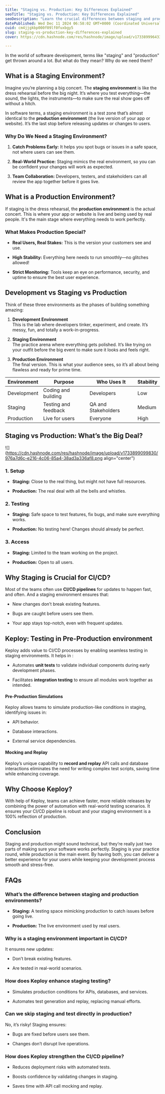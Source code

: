 ```yaml
---
title: "Staging vs. Production: Key Differences Explained"
seoTitle: "Staging vs. Production: Key Differences Explained"
seoDescription: "Learn the crucial differences between staging and production environments in software development and why both are vital for successful releases"
datePublished: Wed Dec 11 2024 06:58:02 GMT+0000 (Coordinated Universal Time)
cuid: cm4jjgkbp000f09lf0fuxbgy5
slug: staging-vs-production-key-differences-explained
cover: https://cdn.hashnode.com/res/hashnode/image/upload/v1733899964333/8176992b-fc6c-491a-ae22-d35b69add0d6.webp

---
```


In the world of software development, terms like "staging" and "production" get thrown around a lot. But what do they mean? Why do we need them?

## What is a Staging Environment?

Imagine you’re planning a big concert. The **staging environment** is like the dress rehearsal before the big night. It’s where you test everything—the sound, the lights, the instruments—to make sure the real show goes off without a hitch.

In software terms, a staging environment is a test zone that’s almost identical to the **production environment** (the live version of your app or website). It’s the last stop before releasing updates or changes to users.

### Why Do We Need a Staging Environment?

1. **Catch Problems Early:** It helps you spot bugs or issues in a safe space, not where users can see them.
    
2. **Real-World Practice:** Staging mimics the real environment, so you can be confident your changes will work as expected.
    
3. **Team Collaboration:** Developers, testers, and stakeholders can all review the app together before it goes live.
    

## What is a Production Environment?

If staging is the dress rehearsal, the **production environment** is the actual concert. This is where your app or website is live and being used by real people. It's the main stage where everything needs to work perfectly.

### What Makes Production Special?

* **Real Users, Real Stakes:** This is the version your customers see and use.
    
* **High Stability:** Everything here needs to run smoothly—no glitches allowed!
    
* **Strict Monitoring:** Tools keep an eye on performance, security, and uptime to ensure the best user experience.
    

## Development vs Staging vs Production

Think of these three environments as the phases of building something amazing:

1. **Development Environment**  
    This is the lab where developers tinker, experiment, and create. It’s messy, fun, and totally a work-in-progress.
    
2. **Staging Environment**  
    The practice arena where everything gets polished. It’s like trying on your outfit before the big event to make sure it looks and feels right.
    
3. **Production Environment**  
    The final version. This is what your audience sees, so it’s all about being flawless and ready for prime time.
    

| **Environment** | **Purpose** | **Who Uses It** | **Stability** |
| --- | --- | --- | --- |
| Development | Coding and building | Developers | Low |
| Staging | Testing and feedback | QA and Stakeholders | Medium |
| Production | Live for users | Everyone | High |

## Staging vs Production: What’s the Big Deal?

![](https://cdn.hashnode.com/res/hashnode/image/upload/v1733899099830/976a7d6c-e216-4c06-85a4-38ad3a336af8.png align="center")

### 1\. **Setup**

* **Staging:** Close to the real thing, but might not have full resources.
    
* **Production:** The real deal with all the bells and whistles.
    

### 2\. **Testing**

* **Staging:** Safe space to test features, fix bugs, and make sure everything works.
    
* **Production:** No testing here! Changes should already be perfect.
    

### 3\. **Access**

* **Staging:** Limited to the team working on the project.
    
* **Production:** Open to all users.
    

## Why Staging is Crucial for CI/CD?

Most of the teams often use **CI/CD pipelines** for updates to happen fast, and often. And a staging environment ensures that:

* New changes don’t break existing features.
    
* Bugs are caught before users see them.
    
* Your app stays top-notch, even with frequent updates.
    

## Keploy: Testing in Pre-Production environment

Keploy adds value to CI/CD processes by enabling seamless testing in staging environments. It helps in :

* Automates **unit tests** to validate individual components during early development phases.
    
* Facilitates **integration testing** to ensure all modules work together as intended.
    

#### **Pre-Production Simulations**

Keploy allows teams to simulate production-like conditions in staging, identifying issues in:

* API behavior.
    
* Database interactions.
    
* External service dependencies.
    

#### **Mocking and Replay**

Keploy’s unique capability to **record and replay** API calls and database interactions eliminates the need for writing complex test scripts, saving time while enhancing coverage.

## **Why Choose Keploy?**

With help of Keploy, teams can achieve faster, more reliable releases by combining the power of automation with real-world testing scenarios. It ensures your CI/CD pipeline is robust and your staging environment is a 100% reflection of production.

## Conclusion

Staging and production might sound technical, but they’re really just two parts of making sure your software works perfectly. Staging is your practice round, while production is the main event. By having both, you can deliver a better experience for your users while keeping your development process smooth and stress-free.

## FAQs

### **What’s the difference between staging and production environments?**

* **Staging:** A testing space mimicking production to catch issues before going live.
    
* **Production:** The live environment used by real users.
    

### **Why is a staging environment important in CI/CD?**

It ensures new updates:

* Don’t break existing features.
    
* Are tested in real-world scenarios.
    

### **How does Keploy enhance staging testing?**

* Simulates production conditions for APIs, databases, and services.
    
* Automates test generation and replay, replacing manual efforts.
    

### **Can we skip staging and test directly in production?**

No, it’s risky! Staging ensures:

* Bugs are fixed before users see them.
    
* Changes don’t disrupt live operations.
    

### **How does Keploy strengthen the CI/CD pipeline?**

* Reduces deployment risks with automated tests.
    
* Boosts confidence by validating changes in staging.
    
* Saves time with API call mocking and replay.